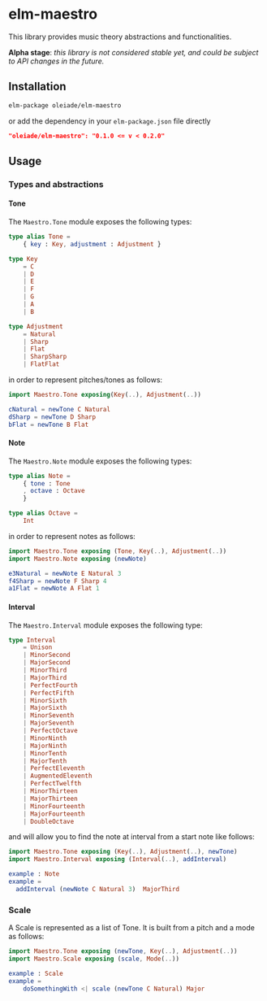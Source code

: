 # elm-maestro

This library provides music theory abstractions and functionalities.

**Alpha stage**: *this library is not considered stable yet, and could be
subject to API changes in the future.*

## Installation

```bash
elm-package oleiade/elm-maestro
```

or add the dependency in your `elm-package.json` file directly

```json
"oleiade/elm-maestro": "0.1.0 <= v < 0.2.0"
```

## Usage

### Types and abstractions

#### Tone

The `Maestro.Tone` module exposes the following types:

```elm
type alias Tone =
    { key : Key, adjustment : Adjustment }

type Key
    = C
    | D
    | E
    | F
    | G
    | A
    | B

type Adjustment
    = Natural
    | Sharp
    | Flat
    | SharpSharp
    | FlatFlat
```

in order to represent pitches/tones as follows:

```elm
import Maestro.Tone exposing(Key(..), Adjustment(..))

cNatural = newTone C Natural
dSharp = newTone D Sharp
bFlat = newTone B Flat
```

#### Note

The `Maestro.Note` module exposes the following types:

```elm
type alias Note =
    { tone : Tone
    , octave : Octave
    }

type alias Octave =
    Int
```

in order to represent notes as follows:

```elm
import Maestro.Tone exposing (Tone, Key(..), Adjustment(..))
import Maestro.Note exposing (newNote)

e3Natural = newNote E Natural 3
f4Sharp = newNote F Sharp 4
a1Flat = newNote A Flat 1
```

#### Interval

The `Maestro.Interval` module exposes the following type:

```elm
type Interval
    = Unison
    | MinorSecond
    | MajorSecond
    | MinorThird
    | MajorThird
    | PerfectFourth
    | PerfectFifth
    | MinorSixth
    | MajorSixth
    | MinorSeventh
    | MajorSeventh
    | PerfectOctave
    | MinorNinth
    | MajorNinth
    | MinorTenth
    | MajorTenth
    | PerfectEleventh
    | AugmentedEleventh
    | PerfectTwelfth
    | MinorThirteen
    | MajorThirteen
    | MinorFourteenth
    | MajorFourteenth
    | DoubleOctave
```

and will allow you to find the note at interval from a start note
like follows:

```elm
import Maestro.Tone exposing (Key(..), Adjustment(..), newTone)
import Maestro.Interval exposing (Interval(..), addInterval)

example : Note
example =
  addInterval (newNote C Natural 3)  MajorThird
```

### Scale

A Scale is represented as a list of Tone. It is built from a pitch and a mode as
follows:

```elm
import Maestro.Tone exposing (newTone, Key(..), Adjustment(..))
import Maestro.Scale exposing (scale, Mode(..))

example : Scale
example =
    doSomethingWith <| scale (newTone C Natural) Major

```
